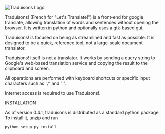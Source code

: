 ![Traduisons Logo](/traduisons/data/traduison.png)

Traduisons! (French for "Let's Translate!") is a front-end for google
translate, allowing translation of words and sentences without opening the
browser. It is written in python and optionally uses a gtk-based gui.

Traduisons! is focused on being as streamlined and fast as possible. It is
designed to be a quick, reference tool, not a large-scale document
translator.

Traduisons! itself is not a translator. It works by sending a query string
to Google's web-based translation service and copying the result to the
clipboard and screen.

All operations are performed with keyboard shortcuts or specific input
characters such as '`/`' and '`.`'.

Internet access is required to use Traduisons!.

INSTALLATION

As of version 0.4.1, traduisons is distributed as a standard python package. To
install it, unzip and run

    python setup.py install
